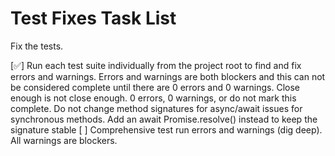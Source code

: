 # Test Fixes Task List

Fix the tests.

[✅] Run each test suite individually from the project root to find and fix errors and warnings.  Errors and warnings are both blockers and this can not be considered complete until there are 0 errors and 0 warnings.  Close enough is not close enough.  0 errors, 0 warnings, or do not mark this complete.  Do not change method signatures for async/await issues for synchronous methods.  Add an await Promise.resolve() instead to keep the signature stable
[ ] Comprehensive test run errors and warnings (dig deep).  All warnings are blockers.

